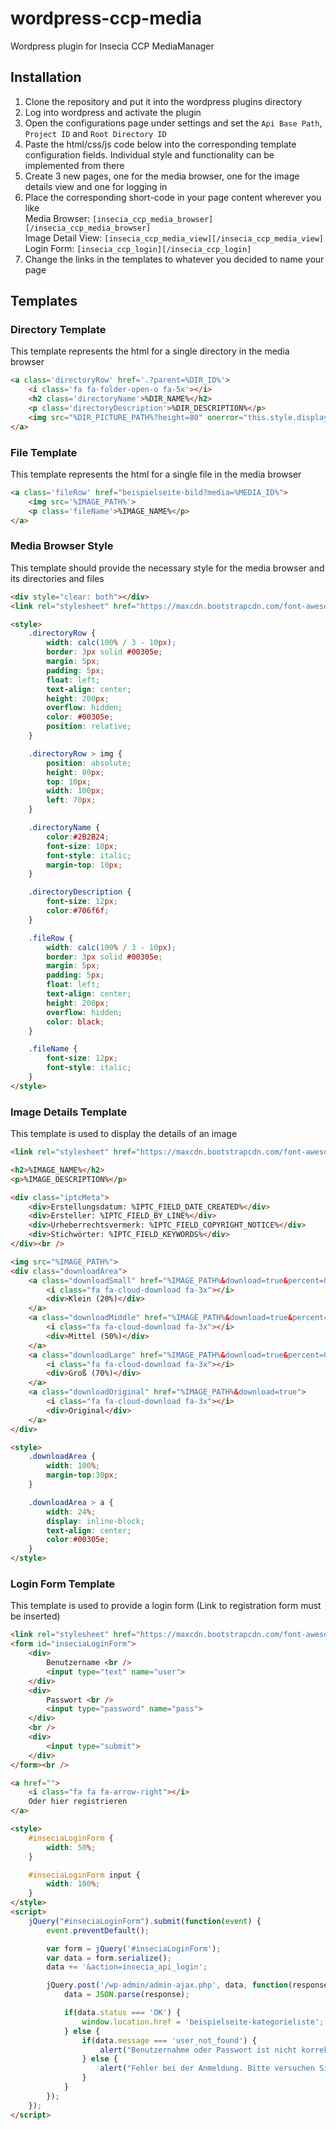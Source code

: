 # wordpress-ccp-media
Wordpress plugin for Insecia CCP MediaManager

## Installation
1. Clone the repository and put it into the wordpress plugins directory
2. Log into wordpress and activate the plugin
3. Open the configurations page under settings and set the `Api Base Path`, `Project ID` and `Root Directory ID`
4. Paste the html/css/js code below into the corresponding template configuration fields. Individual style and functionality can be implemented from there
5. Create 3 new pages, one for the media browser, one for the image details view and one for logging in
6. Place the corresponding short-code in your page content wherever you like <br />
Media Browser: `[insecia_ccp_media_browser][/insecia_ccp_media_browser]` <br />
Image Detail View: `[insecia_ccp_media_view][/insecia_ccp_media_view]` <br />
Login Form: `[insecia_ccp_login][/insecia_ccp_login]`
7. Change the links in the templates to whatever you decided to name your page


## Templates
### Directory Template
This template represents the html for a single directory in the media browser
```html
<a class='directoryRow' href='.?parent=%DIR_ID%'>
    <i class='fa fa-folder-open-o fa-5x'></i>
    <h2 class='directoryName'>%DIR_NAME%</h2>
    <p class='directoryDescription'>%DIR_DESCRIPTION%</p>
    <img src="%DIR_PICTURE_PATH%?height=80" onerror="this.style.display='none'">
</a>
```

### File Template
This template represents the html for a single file in the media browser
```html
<a class='fileRow' href="beispielseite-bild?media=%MEDIA_ID%">
    <img src='%IMAGE_PATH%'>
    <p class='fileName'>%IMAGE_NAME%</p>
</a>
```

### Media Browser Style
This template should provide the necessary style for the media browser and its directories and files
```html
<div style="clear: both"></div>
<link rel="stylesheet" href="https://maxcdn.bootstrapcdn.com/font-awesome/4.7.0/css/font-awesome.min.css">

<style>
    .directoryRow {
        width: calc(100% / 3 - 10px);
        border: 3px solid #00305e;
        margin: 5px;
        padding: 5px;
        float: left;
        text-align: center;
        height: 200px;
        overflow: hidden;
        color: #00305e;
        position: relative;
    }

    .directoryRow > img {
        position: absolute; 
        height: 80px;
        top: 10px; 
        width: 100px; 
        left: 70px;
    }

    .directoryName {
        color:#2B2B24;
        font-size: 18px;
        font-style: italic;   
        margin-top: 10px;
    }

    .directoryDescription {
        font-size: 12px;
        color:#706f6f;
    }

    .fileRow {
        width: calc(100% / 3 - 10px);
        border: 3px solid #00305e;
        margin: 5px;
        padding: 5px;
        float: left;
        text-align: center;
        height: 200px;
        overflow: hidden;
        color: black;
    }

    .fileName {
        font-size: 12px;
        font-style: italic;   
    }
</style>
```

### Image Details Template
This template is used to display the details of an image
```html
<link rel="stylesheet" href="https://maxcdn.bootstrapcdn.com/font-awesome/4.7.0/css/font-awesome.min.css">

<h2>%IMAGE_NAME%</h2>
<p>%IMAGE_DESCRIPTION%</p>

<div class="iptcMeta">
    <div>Erstellungsdatum: %IPTC_FIELD_DATE_CREATED%</div>
    <div>Ersteller: %IPTC_FIELD_BY_LINE%</div>
    <div>Urheberrechtsvermerk: %IPTC_FIELD_COPYRIGHT_NOTICE%</div>
    <div>Stichwörter: %IPTC_FIELD_KEYWORDS%</div>
</div><br />

<img src="%IMAGE_PATH%">
<div class="downloadArea">
    <a class="downloadSmall" href="%IMAGE_PATH%&download=true&percent=0.2">
        <i class="fa fa-cloud-download fa-3x"></i>
        <div>Klein (20%)</div>
    </a>
    <a class="downloadMiddle" href="%IMAGE_PATH%&download=true&percent=0.5">
        <i class="fa fa-cloud-download fa-3x"></i>
        <div>Mittel (50%)</div>
    </a>
    <a class="downloadLarge" href="%IMAGE_PATH%&download=true&percent=0.7">
        <i class="fa fa-cloud-download fa-3x"></i>
        <div>Groß (70%)</div>
    </a>
    <a class="downloadOriginal" href="%IMAGE_PATH%&download=true">
        <i class="fa fa-cloud-download fa-3x"></i>
        <div>Original</div>
    </a>
</div>

<style>
    .downloadArea {
        width: 100%;
        margin-top:30px;
    }

    .downloadArea > a {
        width: 24%;
        display: inline-block;
        text-align: center;
        color:#00305e;
    }
</style>
```

### Login Form Template
This template is used to provide a login form 
(Link to registration form must be inserted)
```html
<link rel="stylesheet" href="https://maxcdn.bootstrapcdn.com/font-awesome/4.7.0/css/font-awesome.min.css">
<form id="inseciaLoginForm">
    <div>
        Benutzername <br />
        <input type="text" name="user">
    </div>
    <div>
        Passwort <br />
        <input type="password" name="pass">
    </div>
    <br />
    <div>
        <input type="submit">
    </div>
</form><br />

<a href="">
    <i class="fa fa fa-arrow-right"></i>
    Oder hier registrieren
</a>

<style>
    #inseciaLoginForm {
        width: 50%;
    }

    #inseciaLoginForm input {
        width: 100%;
    }
</style>
<script>
    jQuery("#inseciaLoginForm").submit(function(event) {
        event.preventDefault();

        var form = jQuery('#inseciaLoginForm');
        var data = form.serialize();
        data += '&action=insecia_api_login';

        jQuery.post('/wp-admin/admin-ajax.php', data, function(response) {
            data = JSON.parse(response);

            if(data.status === 'OK') {
                window.location.href = 'beispielseite-kategorieliste';
            } else {
                if(data.message === 'user_not_found') {
                    alert("Benutzernahme oder Passwort ist nicht korrekt");
                } else {
                    alert("Fehler bei der Anmeldung. Bitte versuchen Sie es später erneut");
                }
            }      
        });
    });
</script>
```
